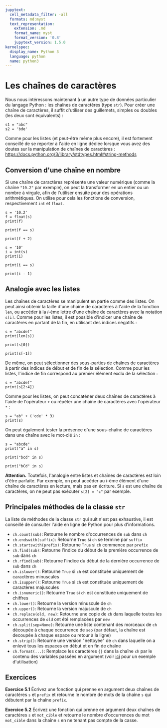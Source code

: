 ```yaml
---
jupytext:
  cell_metadata_filter: -all
  formats: md:myst
  text_representation:
    extension: .md
    format_name: myst
    format_version: '0.8'
    jupytext_version: 1.5.0
kernelspec:
  display_name: Python 3
  language: python
  name: python3
---
```


# Les chaînes de caractères

Nous nous intéressons maintenant à un autre type de données particulier du langage Python : les chaînes de caractères (type `str`).
Pour créer une chaîne de caractères, il suffit d'utiliser des guillemets, simples ou doubles (les deux sont équivalents) :

```{code-cell}
s1 = "abc"
s2 = 'bde'
```

Comme pour les listes (et peut-être même plus encore), il est fortement conseillé de se reporter à l'aide en ligne dédiée lorsque vous avez des doutes sur la manipulation de chaînes de caractères :
<https://docs.python.org/3/library/stdtypes.html#string-methods>

## Conversion d'une chaîne en nombre

Si une chaîne de caractères représente une valeur numérique (comme la chaîne `"10.2"` par exemple), on peut la transformer en un entier ou un nombre à virgule, afin de l'utiliser ensuite pour des opérations arithmétiques. On utilise pour cela les fonctions de conversion, respectivement `int` et `float`.

```{code-cell}
s = '10.2'
f = float(s)
print(f)
```

```{code-cell}
print(f == s)
```

```{code-cell}
print(f + 2)
```

```{code-cell}
s = '10'
i = int(s)
print(i)
```

```{code-cell}
print(i == s)
```

```{code-cell}
print(i - 1)
```

## Analogie avec les listes

Les chaînes de caractères se manipulent en partie comme des listes.
On peut ainsi obtenir la taille d'une chaîne de caractères à l'aide de la fonction `len`, ou accéder à la $i$-ème lettre d'une chaîne de caractères avec la notation `s[i]`.
Comme pour les listes, il est possible d'indicer une chaîne de caractères en partant de la fin, en utilisant des indices négatifs :

```{code-cell}
s = "abcdef"
print(len(s))
```

```{code-cell}
print(s[0])
```

```{code-cell}
print(s[-1])
```

De même, on peut sélectionner des sous-parties de chaînes de caractères à partir des indices de début et de fin de la sélection. Comme pour les listes, l'indice de fin correspond au premier élément exclu de la sélection :

```{code-cell}
s = "abcdef"
print(s[2:4])
```

Comme pour les listes, on peut concaténer deux chaînes de caractères à l'aide de l'opérateur `+` ou répéter une chaîne de caractères avec l'opérateur `*` :

```{code-cell}
s = "ab" + ('cde' * 3)
print(s)
```

On peut également tester la présence d'une sous-chaîne de caractères dans une chaîne avec le mot-clé `in` :

```{code-cell}
s = "abcde"
print("a" in s)
```

```{code-cell}
print("bcd" in s)
```

```{code-cell}
print("bCd" in s)
```

**Attention.**
Toutefois, l'analogie entre listes et chaînes de caractères est loin d'être parfaite.
Par exemple, on peut accéder au $i$-ème élément d'une chaîne de caractères en lecture, mais pas en écriture.
Si `s` est une chaîne de caractères, on ne peut pas exécuter `s[2] = "c"` par exemple.

## Principales méthodes de la classe `str`

La liste de méthodes de la classe `str` qui suit n'est pas exhaustive, il est conseillé de consulter l'aide en ligne de Python pour plus d'informations.

* `ch.count(sub)`: Retourne le nombre d'occurrences de `sub` dans `ch`
* `ch.endswith(suffix)`: Retourne `True` si `ch` se termine par `suffix`
* `ch.startswith(prefix)`: Retourne `True` si `ch` commence par `prefix`
* `ch.find(sub)`: Retourne l'indice du début de la première occurrence de `sub` dans `ch`
* `ch.rfind(sub)`: Retourne l'indice du début de la dernière occurrence de `sub` dans `ch`
* `ch.islower()`: Retourne `True` si `ch` est constituée uniquement de caractères minuscules
* `ch.isupper()`: Retourne `True` si `ch` est constituée uniquement de caractères majuscules
* `ch.isnumeric()`: Retourne `True` si `ch` est constituée uniquement de chiffres
* `ch.lower()`: Retourne la version minuscule de `ch`
* `ch.upper()`: Retourne la version majuscule de `ch`
* `ch.replace(old, new)`: Retourne une copie de `ch` dans laquelle toutes les occurrences de `old` ont été remplacées par `new`
* `ch.split(sep=None)`: Retourne une liste contenant des morceaux de `ch` découpée à chaque occurrence de `sep` (par défaut, la chaîne est decoupée à chaque espace ou retour à la ligne)
* `ch.strip()`: Retourne une version "nettoyée" de `ch` dans laquelle on a enlevé tous les espaces en début et en fin de chaîne
* `ch.format(...)`: Remplace les caractères `{}` dans la chaîne `ch` par le contenu des variables passées en argument (voir [ici](#anchor-format) pour un exemple d'utilisation)

## Exercices

**Exercice 5.1**
Écrivez une fonction qui prenne en argument deux chaînes de caractères `s` et `prefix` et retourne le nombre de mots de la chaîne `s` qui débutent par la chaîne `prefix`.

**Exercice 5.2**
Écrivez une fonction qui prenne en argument deux chaînes de caractères `s` et `mot_cible` et retourne le nombre d'occurrences du mot `mot_cible` dans la chaîne `s` en ne tenant pas compte de la casse.
